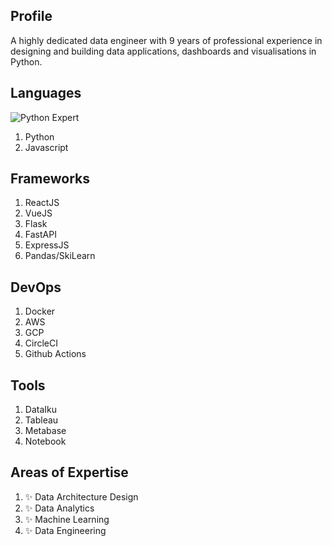 ## Profile

A highly dedicated data engineer with 9 years of professional experience in designing and building data applications, dashboards and visualisations in Python.

## Languages

![Python Expert](https://upload.wikimedia.org/wikipedia/commons/thumb/c/c3/Python-logo-notext.svg/768px-Python-logo-notext.svg.png])

1. Python
2. Javascript

## Frameworks
1. ReactJS
2. VueJS
3. Flask
4. FastAPI
5. ExpressJS
6. Pandas/SkiLearn

## DevOps

1. Docker
2. AWS
3. GCP
4. CircleCI
5. Github Actions

## Tools
1. DataIku
2. Tableau
3. Metabase
4. Notebook

## Areas of Expertise
1.  ✨  Data Architecture Design
2.  ✨  Data Analytics
3.  ✨  Machine Learning
4.  ✨  Data Engineering





<!--
**kilonzi/kilonzi** is a ✨ _special_ ✨ repository because its `README.md` (this file) appears on your GitHub profile.

Here are some ideas to get you started:

- 🔭 I’m currently working on ...
- 🌱 I’m currently learning ...
- 👯 I’m looking to collaborate on ...
- 🤔 I’m looking for help with ...
- 💬 Ask me about ...
- 📫 How to reach me: ...
- 😄 Pronouns: ...
- ⚡ Fun fact: ...
-->
